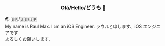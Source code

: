 <h3 align="center">Olá/Hello/どうも 👋</h3>

🌏 🇧🇷/🇺🇸/🇯🇵<br />
My name is Raul Max. I am an iOS Engineer.
ラウルと申します、iOS エンジニアです<br />
よろしくお願いします.
